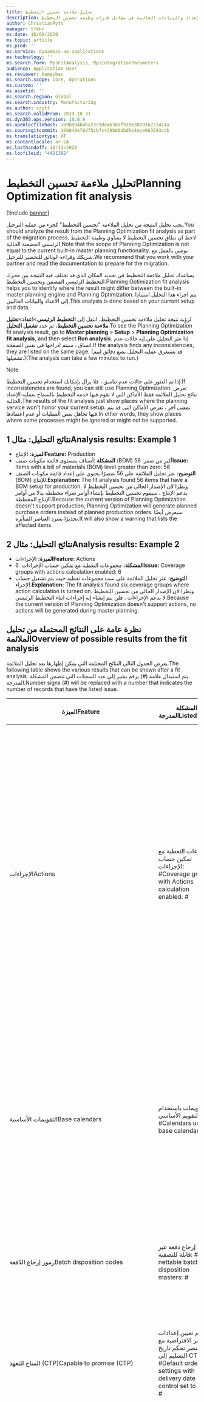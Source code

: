 ```yaml
---
title: تحليل ملاءمة تحسين التخطيط
description: يشرح هذا الموضوع كيفيه التحقق من صحة الإعداد والبيانات الحالية في مقابل قدرات وظيفة تحسين التخطيط.
author: ChristianRytt
manager: tfehr
ms.date: 10/09/2020
ms.topic: article
ms.prod: ''
ms.service: dynamics-ax-applications
ms.technology: ''
ms.search.form: MpsFitAnalysis, MpsIntegrationParameters
audience: Application User
ms.reviewer: kamaybac
ms.search.scope: Core, Operations
ms.custom: ''
ms.assetid: ''
ms.search.region: Global
ms.search.industry: Manufacturing
ms.author: crytt
ms.search.validFrom: 2019-10-31
ms.dyn365.ops.version: 10.0.9
ms.openlocfilehash: 769bd84b4ba23c9de4638df9186381936221414a
ms.sourcegitcommit: 199848e78df5cb7c439b001bdbe1ece963593cdb
ms.translationtype: HT
ms.contentlocale: ar-SA
ms.lasthandoff: 10/13/2020
ms.locfileid: "4421392"
---
```

# <a name="planning-optimization-fit-analysis"></a><span data-ttu-id="d4dc2-103">تحليل ملاءمة تحسين التخطيط</span><span class="sxs-lookup"><span data-stu-id="d4dc2-103">Planning Optimization fit analysis</span></span>

[!include [banner](../../includes/banner.md)]

<span data-ttu-id="d4dc2-104">يجب تحليل النتيجة من تحليل الملاءمة "تحسين التخطيط" كجزء من عمليه الترحيل.</span><span class="sxs-lookup"><span data-stu-id="d4dc2-104">You should analyze the result from the Planning Optimization fit analysis as part of the migration process.</span></span> <span data-ttu-id="d4dc2-105">لاحظ ان نطاق تحسين التخطيط لا يساوي وظيفة التخطيط الرئيسي المضمنة الحالية.</span><span class="sxs-lookup"><span data-stu-id="d4dc2-105">Note that the scope of Planning Optimization is not equal to the current built-in master planning functionality.</span></span> <span data-ttu-id="d4dc2-106">نوصي بالعمل مع شريكك وقراءه الوثائق للتحضير للترحيل.</span><span class="sxs-lookup"><span data-stu-id="d4dc2-106">We recommend that you work with your partner and read the documentation to prepare for the migration.</span></span> 

<span data-ttu-id="d4dc2-107">يساعدك تحليل ملاءمة التخطيط في تحديد المكان الذي قد تختلف فيه النتيجة بين محرك التخطيط الرئيسي المضمن وتحسين التخطيط.</span><span class="sxs-lookup"><span data-stu-id="d4dc2-107">Planning Optimization fit analysis helps you to identify where the result might differ between the built-in master planning engine and Planning Optimization.</span></span> <span data-ttu-id="d4dc2-108">يتم اجراء هذا التحليل استنادا إلى الاعداد والبيانات الحاليين.</span><span class="sxs-lookup"><span data-stu-id="d4dc2-108">This analysis is done based on your current setup and data.</span></span> 

<span data-ttu-id="d4dc2-109">لرؤية نتيجة تحليل ملاءمة تحسين التخطيط، انتقل إلى **التخطيط الرئيسي**\>**اعداد**\>**تحليل ملاءمة تحسين التخطيط**، ثم حدد **تشغيل التحليل**.</span><span class="sxs-lookup"><span data-stu-id="d4dc2-109">To see the Planning Optimization fit analysis result, go to **Master planning** \> **Setup** \> **Planning Optimization fit analysis**, and then select **Run analysis**.</span></span> <span data-ttu-id="d4dc2-110">إذا عثر التحليل على إيه حالات عدم اتساق ، سيتم ادراجها في نفس الصفحة.</span><span class="sxs-lookup"><span data-stu-id="d4dc2-110">If the analysis finds any inconsistencies, they are listed on the same page.</span></span> <span data-ttu-id="d4dc2-111">(قد تستغرق عمليه التحليل بضع دقائق ليتم تشغيلها.)</span><span class="sxs-lookup"><span data-stu-id="d4dc2-111">(The analysis can take a few minutes to run.)</span></span>

> [!NOTE]
> <span data-ttu-id="d4dc2-112">إذا تم العثور على حالات عدم تناسق ، فلا يزال بإمكانك استخدام تحسين التخطيط.</span><span class="sxs-lookup"><span data-stu-id="d4dc2-112">If inconsistencies are found, you can still use Planning Optimization.</span></span> <span data-ttu-id="d4dc2-113">تعرض نتائج تحليل الملائمة فقط الأماكن التي لا تقوم فيها خدمه التخطيط بالسماح بعمليه الإعداد الحالية.</span><span class="sxs-lookup"><span data-stu-id="d4dc2-113">The results of the fit analysis just show places where the planning service won't honor your current setup.</span></span> <span data-ttu-id="d4dc2-114">بمعني آخر ، تعرض الأماكن التي قد يتم فيها تجاهل بعض العمليات أو عدم اعتمادها.</span><span class="sxs-lookup"><span data-stu-id="d4dc2-114">In other words, they show places where some processes might be ignored or might not be supported.</span></span>

## <a name="analysis-results-example-1"></a><span data-ttu-id="d4dc2-115">نتائج التحليل: مثال 1</span><span class="sxs-lookup"><span data-stu-id="d4dc2-115">Analysis results: Example 1</span></span>

- <span data-ttu-id="d4dc2-116">**الميزة:** الإنتاج</span><span class="sxs-lookup"><span data-stu-id="d4dc2-116">**Feature:** Production</span></span>
- <span data-ttu-id="d4dc2-117">**المشكلة** :أصناف بمستوى قائمة مكونات صنف (BOM) أكبر من صفر: 56</span><span class="sxs-lookup"><span data-stu-id="d4dc2-117">**Issue:** Items with a bill of materials (BOM) level greater than zero: 56</span></span>
- <span data-ttu-id="d4dc2-118">**التوضيح:** عثر تحليل الملائمة على 56 عنصرًا يحتوي على إعداد قائمة مكونات الصنف (BOM) للإنتاج.</span><span class="sxs-lookup"><span data-stu-id="d4dc2-118">**Explanation:** The fit analysis found 56 items that have a BOM setup for production.</span></span> <span data-ttu-id="d4dc2-119">ونظرا لان الإصدار الحالي من تحسين التخطيط لا يدعم الإنتاج ، سيقوم تحسين التخطيط بإنشاء أوامر شراء مخططه بدلا من أوامر الإنتاج المخططة.</span><span class="sxs-lookup"><span data-stu-id="d4dc2-119">Because the current version of Planning Optimization doesn't support production, Planning Optimization will generate planned purchase orders instead of planned production orders.</span></span> <span data-ttu-id="d4dc2-120">سيعرض أيضًا تحذيرًا يسرد العناصر المتأثره.</span><span class="sxs-lookup"><span data-stu-id="d4dc2-120">It will also show a warning that lists the affected items.</span></span>

## <a name="analysis-results-example-2"></a><span data-ttu-id="d4dc2-121">نتائج التحليل: مثال 2</span><span class="sxs-lookup"><span data-stu-id="d4dc2-121">Analysis results: Example 2</span></span>

- <span data-ttu-id="d4dc2-122">**الميزة:** الإجراءات</span><span class="sxs-lookup"><span data-stu-id="d4dc2-122">**Feature:** Actions</span></span>
- <span data-ttu-id="d4dc2-123">**المشكلة:** مجموعات التغطية مع تمكين حساب الإجراءات: 6</span><span class="sxs-lookup"><span data-stu-id="d4dc2-123">**Issue:** Coverage groups with actions calculation enabled: 6</span></span>
- <span data-ttu-id="d4dc2-124">**التوضيح:** عثر تحليل الملائمة على ست مجموعات تغطيه حيث يتم تشغيل حساب الإجراء.</span><span class="sxs-lookup"><span data-stu-id="d4dc2-124">**Explanation:** The fit analysis found six coverage groups where action calculation is turned on.</span></span> <span data-ttu-id="d4dc2-125">ونظرا لان الإصدار الحالي من تحسين التخطيط لا يدعم الإجراءات ، فلن يتم إنشاء إيه إجراءات اثناء التخطيط الرئيسي.</span><span class="sxs-lookup"><span data-stu-id="d4dc2-125">Because the current version of Planning Optimization doesn't support actions, no actions will be generated during master planning.</span></span>

## <a name="overview-of-possible-results-from-the-fit-analysis"></a><span data-ttu-id="d4dc2-126">نظرة عامة على النتائج المحتملة من تحليل الملائمة</span><span class="sxs-lookup"><span data-stu-id="d4dc2-126">Overview of possible results from the fit analysis</span></span>

<span data-ttu-id="d4dc2-127">يعرض الجدول التالي النتائج المختلفة التي يمكن إظهارها بعد تحليل الملائمة.</span><span class="sxs-lookup"><span data-stu-id="d4dc2-127">The following table shows the various results that can be shown after a fit analysis.</span></span> <span data-ttu-id="d4dc2-128">يتم استبدال علامة (_\#_) برقم يشير إلى عدد السجلات التي تتضمن المشكلة المدرجة.</span><span class="sxs-lookup"><span data-stu-id="d4dc2-128">Number signs (_\#_) will be replaced with a number that indicates the number of records that have the listed issue.</span></span>

| <span data-ttu-id="d4dc2-129">الميزة</span><span class="sxs-lookup"><span data-stu-id="d4dc2-129">Feature</span></span> | <span data-ttu-id="d4dc2-130">المشكلة المدرجة</span><span class="sxs-lookup"><span data-stu-id="d4dc2-130">Listed issue</span></span> | <span data-ttu-id="d4dc2-131">الشرح</span><span class="sxs-lookup"><span data-stu-id="d4dc2-131">Explanation</span></span> | <span data-ttu-id="d4dc2-132">التوفر المتوقع</span><span class="sxs-lookup"><span data-stu-id="d4dc2-132">Expected availability</span></span> |
| --- | --- | --- | --- |
| <span data-ttu-id="d4dc2-133">الإجراءات</span><span class="sxs-lookup"><span data-stu-id="d4dc2-133">Actions</span></span> | <span data-ttu-id="d4dc2-134">مجموعات التغطية مع تمكين حساب الإجراءات: _\#_</span><span class="sxs-lookup"><span data-stu-id="d4dc2-134">Coverage groups with Actions calculation enabled: _\#_</span></span> | <span data-ttu-id="d4dc2-135">هذه الميزة معلقة.</span><span class="sxs-lookup"><span data-stu-id="d4dc2-135">This feature is pending.</span></span> <span data-ttu-id="d4dc2-136">حاليا، لا يتم إنشاء الإجراءات أثناء التخطيط الرئيسي عند تمكين تحسين التخطيط، بغض النظر عن هذا الإعداد.</span><span class="sxs-lookup"><span data-stu-id="d4dc2-136">Currently, actions aren't generated during master planning when Planning Optimization is enabled, regardless of this setting.</span></span> <span data-ttu-id="d4dc2-137">والغرض الأساسي من الإجراء هو اقتراح التغييرات على الأوامر الموجودة.</span><span class="sxs-lookup"><span data-stu-id="d4dc2-137">The main purpose of actions is to suggest changes to existing orders.</span></span> <span data-ttu-id="d4dc2-138">قيّم ما إذا كان تطبيق الإجراءات يتم بشكل نشط كجزء من عمليات الأعمال أو إذا كانت معلومات التأخير المرتبطة بالأوامر كافية.</span><span class="sxs-lookup"><span data-stu-id="d4dc2-138">Evaluate if actions are actively applied as part of your business processes or if the delay information related to the orders is sufficient.</span></span> | <span data-ttu-id="d4dc2-139">2021 أكتوبر</span><span class="sxs-lookup"><span data-stu-id="d4dc2-139">October 2021</span></span> |
| <span data-ttu-id="d4dc2-140">التقويمات الأساسية</span><span class="sxs-lookup"><span data-stu-id="d4dc2-140">Base calendars</span></span> | <span data-ttu-id="d4dc2-141">التقويمات باستخدام التقويم الأساسي: _\#_</span><span class="sxs-lookup"><span data-stu-id="d4dc2-141">Calendars using base calendar: _\#_</span></span> | <span data-ttu-id="d4dc2-142">هذه الميزة معلقة.</span><span class="sxs-lookup"><span data-stu-id="d4dc2-142">This feature is pending.</span></span> <span data-ttu-id="d4dc2-143">حاليًا، يتم تجاهل التقويم الأساسي عند تمكين تحسين أداء التخطيط.</span><span class="sxs-lookup"><span data-stu-id="d4dc2-143">Currently, the base calendar is ignored when Planning Optimization is enabled.</span></span> <span data-ttu-id="d4dc2-144">قيّم ما إذا كانت هناك حاجة إلى التقويم الأساسي لعمليات الأعمال أو إذا كان الإعداد المباشر في التقويمات كافيًا.</span><span class="sxs-lookup"><span data-stu-id="d4dc2-144">Evaluate if the base calendar is needed for your business processes or if direct setup in calendars is sufficient.</span></span> | <span data-ttu-id="d4dc2-145">2021 أبريل</span><span class="sxs-lookup"><span data-stu-id="d4dc2-145">April 2021</span></span> | 
| <span data-ttu-id="d4dc2-146">رموز إرجاع الدُفعة</span><span class="sxs-lookup"><span data-stu-id="d4dc2-146">Batch disposition codes</span></span> | <span data-ttu-id="d4dc2-147">أصول إرجاع دفعة غير قابلة للتصفية: _\#_</span><span class="sxs-lookup"><span data-stu-id="d4dc2-147">Non-nettable batch disposition masters: _\#_</span></span> | <span data-ttu-id="d4dc2-148">هذه الميزة معلقة.</span><span class="sxs-lookup"><span data-stu-id="d4dc2-148">This feature is pending.</span></span> <span data-ttu-id="d4dc2-149">حاليًا، يتم تجاهل رموز إرجاع الدفعة عندما يكون تحسين أداء التخطيط ممكنا.</span><span class="sxs-lookup"><span data-stu-id="d4dc2-149">Currently, batch disposition codes are ignored when Planning Optimization is enabled.</span></span> | <span data-ttu-id="d4dc2-150">2021 أكتوبر</span><span class="sxs-lookup"><span data-stu-id="d4dc2-150">October 2021</span></span> |
| <span data-ttu-id="d4dc2-151">المتاح للتعهد (CTP)</span><span class="sxs-lookup"><span data-stu-id="d4dc2-151">Capable to promise (CTP)</span></span> | <span data-ttu-id="d4dc2-152">تم تعيين إعدادات الأوامر الافتراضية مع عنصر تحكم تاريخ التسليم إلى CTP: _\#_</span><span class="sxs-lookup"><span data-stu-id="d4dc2-152">Default order settings with delivery date control set to CTP: _\#_</span></span> | <span data-ttu-id="d4dc2-153">هذه الميزة معلقة.</span><span class="sxs-lookup"><span data-stu-id="d4dc2-153">This feature is pending.</span></span> <span data-ttu-id="d4dc2-154">حاليًا، يتم تجاهل CTP عند تمكين تحسين التخطيط، بغض النظر عن هذا الإعداد.</span><span class="sxs-lookup"><span data-stu-id="d4dc2-154">Currently, CTP is ignored when Planning Optimization is enabled, regardless of this setting.</span></span> | <span data-ttu-id="d4dc2-155">2021 أكتوبر</span><span class="sxs-lookup"><span data-stu-id="d4dc2-155">October 2021</span></span> |
| <span data-ttu-id="d4dc2-156">نسخ خطة ثابتة إلى متحركة</span><span class="sxs-lookup"><span data-stu-id="d4dc2-156">Copy static to dynamic plan</span></span> | <span data-ttu-id="d4dc2-157">تم تمكين نسخ خطة ثابتة إلى ديناميكية في مُعلمات التخطيط الرئيسية.</span><span class="sxs-lookup"><span data-stu-id="d4dc2-157">Copy of static to dynamic plan is enabled on the master planning parameters.</span></span> | <span data-ttu-id="d4dc2-158">تحسين التخطيط لا ينسخ الخطة الثابتة إلى الخطة الديناميكية، بغض النظر عن هذا الإعداد.</span><span class="sxs-lookup"><span data-stu-id="d4dc2-158">Planning Optimization doesn't copy the static plan to the dynamic plan, regardless of this setting.</span></span> <span data-ttu-id="d4dc2-159">بوجه عام، يعتبر هذا المفهوم أقل صلة بسبب عملية إعادة الإنشاء السريعة والكاملة التي يوفرها تحسين التخطيط.</span><span class="sxs-lookup"><span data-stu-id="d4dc2-159">In general, this concept is less relevant because of the speed and complete regeneration that Planning Optimization provides.</span></span> <span data-ttu-id="d4dc2-160">في حالة استخدام خطتين أو أكثر، يجب تشغيل التخطيط الرئيسي لكل خطة.</span><span class="sxs-lookup"><span data-stu-id="d4dc2-160">If two or more plans are used, master planning should be triggered for each plan.</span></span> | <span data-ttu-id="d4dc2-161">2021 أكتوبر</span><span class="sxs-lookup"><span data-stu-id="d4dc2-161">October 2021</span></span> |
| <span data-ttu-id="d4dc2-162">تأكيد</span><span class="sxs-lookup"><span data-stu-id="d4dc2-162">Firming</span></span> | <span data-ttu-id="d4dc2-163">إعداد مجموعات التغطية مع الحد الزمني للتأكيد التلقائي: _\#_</span><span class="sxs-lookup"><span data-stu-id="d4dc2-163">Coverage groups with auto firming time fence set: _\#_</span></span> | <span data-ttu-id="d4dc2-164">في الإصدار 10.0.7 والإصدارات الأحدث، يتم دعم التأكيد كوظيفة تأكيد دفعية منفصلة بعد اكتمال التخطيط الرئيسي (بشرط تمكين _التأكيد التلقائي للتخطيط الرئيسي_ في [إدارة الميزات](../../../fin-ops-core/fin-ops/get-started/feature-management/feature-management-overview.md)).</span><span class="sxs-lookup"><span data-stu-id="d4dc2-164">In version 10.0.7 and later, firming is supported as a separate firming batch job after master planning is completed (provided the _Auto-firming for Planning Optimization_ feature has been enabled in [feature management](../../../fin-ops-core/fin-ops/get-started/feature-management/feature-management-overview.md)).</span></span> <span data-ttu-id="d4dc2-165">لاحظ أن التأكيد التلقائي لتحسين التخطيط يستند إلى تاريخ الأمر (تاريخ البدء)، وليس تاريخ المتطلب (تاريخ الانتهاء).</span><span class="sxs-lookup"><span data-stu-id="d4dc2-165">Note that auto firming for Planning Optimization is based on the order date (start date), not the requirement date (end date).</span></span> <span data-ttu-id="d4dc2-166">ويضمن هذا السلوك حدوث تأكيد الأوامر المخططة في الوقت المستحق، دون الحاجة إلى تضمين وقت الإنتاج في الحد الزمني للتأكيد.</span><span class="sxs-lookup"><span data-stu-id="d4dc2-166">This behavior ensures that firming of planned orders occurs in due time, without having to include lead time in the firming time fence.</span></span> | <span data-ttu-id="d4dc2-167">مدعوم</span><span class="sxs-lookup"><span data-stu-id="d4dc2-167">Supported</span></span> |
| <span data-ttu-id="d4dc2-168">تأكيد</span><span class="sxs-lookup"><span data-stu-id="d4dc2-168">Firming</span></span> | <span data-ttu-id="d4dc2-169">إعداد سجلات تغطية الصنف مع التأكيد التلقائي: _\#_</span><span class="sxs-lookup"><span data-stu-id="d4dc2-169">Item coverage records with auto firming set: _\#_</span></span> | <span data-ttu-id="d4dc2-170">في الإصدار 10.0.7 والإصدارات الأحدث، يتم دعم التأكيد التلقائي كوظيفة تأكيد دفعية منفصلة بعد اكتمال التخطيط الرئيسي (بشرط تمكين _التأكيد التلقائي للتخطيط الرئيسي_ في [إدارة الميزات](../../../fin-ops-core/fin-ops/get-started/feature-management/feature-management-overview.md)).</span><span class="sxs-lookup"><span data-stu-id="d4dc2-170">In version 10.0.7 and later, auto firming is supported as a separate firming batch job after master planning is completed (provided the _Auto-firming for Planning Optimization_ feature has been enabled in [feature management](../../../fin-ops-core/fin-ops/get-started/feature-management/feature-management-overview.md)).</span></span> <span data-ttu-id="d4dc2-171">لاحظ أن التأكيد التلقائي لتحسين التخطيط يستند إلى تاريخ الأمر (تاريخ البدء)، وليس تاريخ المتطلب (تاريخ الانتهاء).</span><span class="sxs-lookup"><span data-stu-id="d4dc2-171">Note that auto firming for Planning Optimization is based on the order date (start date), not the requirement date (end date).</span></span> <span data-ttu-id="d4dc2-172">ويضمن هذا السلوك حدوث تأكيد الأوامر المخططة في الوقت المستحق، دون الحاجة إلى تضمين وقت الإنتاج في الحد الزمني للتأكيد.</span><span class="sxs-lookup"><span data-stu-id="d4dc2-172">This behavior ensures that firming of planned orders occurs in due time, without having to include lead time in the firming time fence.</span></span> | <span data-ttu-id="d4dc2-173">مدعوم</span><span class="sxs-lookup"><span data-stu-id="d4dc2-173">Supported</span></span> |
| <span data-ttu-id="d4dc2-174">تأكيد</span><span class="sxs-lookup"><span data-stu-id="d4dc2-174">Firming</span></span> | <span data-ttu-id="d4dc2-175">إعداد الخطط الرئيسية مع التأكيد التلقائي: _\#_</span><span class="sxs-lookup"><span data-stu-id="d4dc2-175">Master plans with auto firming set: _\#_</span></span> | <span data-ttu-id="d4dc2-176">في الإصدار 10.0.7 والإصدارات الأحدث، يتم دعم التأكيد التلقائي كوظيفة تأكيد دفعية منفصلة بعد اكتمال التخطيط الرئيسي (بشرط تمكين _التأكيد التلقائي للتخطيط الرئيسي_ في [إدارة الميزات](../../../fin-ops-core/fin-ops/get-started/feature-management/feature-management-overview.md)).</span><span class="sxs-lookup"><span data-stu-id="d4dc2-176">In version 10.0.7 and later, auto firming is supported as a separate firming batch job after master planning is completed (provided the _Auto-firming for Planning Optimization_ feature has been enabled in [feature management](../../../fin-ops-core/fin-ops/get-started/feature-management/feature-management-overview.md)).</span></span> <span data-ttu-id="d4dc2-177">لاحظ أن التأكيد التلقائي لتحسين التخطيط يستند إلى تاريخ الأمر (تاريخ البدء)، وليس تاريخ المتطلب (تاريخ الانتهاء).</span><span class="sxs-lookup"><span data-stu-id="d4dc2-177">Note that auto firming for Planning Optimization is based on the order date (start date), not the requirement date (end date).</span></span> <span data-ttu-id="d4dc2-178">ويضمن هذا السلوك حدوث تأكيد الأوامر المخططة في الوقت المستحق، دون الحاجة إلى تضمين وقت الإنتاج في الحد الزمني للتأكيد.</span><span class="sxs-lookup"><span data-stu-id="d4dc2-178">This behavior ensures that firming of planned orders occurs in due time, without having to include lead time in the firming time fence.</span></span> | <span data-ttu-id="d4dc2-179">مدعوم</span><span class="sxs-lookup"><span data-stu-id="d4dc2-179">Supported</span></span> |
| <span data-ttu-id="d4dc2-180">FitAnalysisPlanningItems</span><span class="sxs-lookup"><span data-stu-id="d4dc2-180">FitAnalysisPlanningItems</span></span> | <span data-ttu-id="d4dc2-181">أصناف التخطيط: _\#_</span><span class="sxs-lookup"><span data-stu-id="d4dc2-181">Planning Items: _\#_</span></span> | <span data-ttu-id="d4dc2-182">هذه الميزة معلقة.</span><span class="sxs-lookup"><span data-stu-id="d4dc2-182">This feature is pending.</span></span> <span data-ttu-id="d4dc2-183">يتم حاليًا معالجة أصناف التخطيط مثل الأصناف العادية عند تمكين تحسين أداء التخطيط.</span><span class="sxs-lookup"><span data-stu-id="d4dc2-183">Currently, planning items are handled like regular items when Planning Optimization is enabled.</span></span> | <span data-ttu-id="d4dc2-184">2021 أكتوبر</span><span class="sxs-lookup"><span data-stu-id="d4dc2-184">October 2021</span></span> |
| <span data-ttu-id="d4dc2-185">التنبؤ</span><span class="sxs-lookup"><span data-stu-id="d4dc2-185">Forecast</span></span> | <span data-ttu-id="d4dc2-186">ويتم تمكين مجموعات التغطية مع "تضمين الأوامر بين الشركات الشقيقة":_\#_</span><span class="sxs-lookup"><span data-stu-id="d4dc2-186">Coverage groups with "Include intercompany orders" enabled: _\#_</span></span> | <span data-ttu-id="d4dc2-187">هذه الميزة معلقة.</span><span class="sxs-lookup"><span data-stu-id="d4dc2-187">This feature is pending.</span></span> <span data-ttu-id="d4dc2-188">حاليًا، لا يتضمن التخطيط الرئيسي طلب مخطط في المراحل النهائية عند تمكين تحسين التخطيط، بغض النظر عن هذا الإعداد.</span><span class="sxs-lookup"><span data-stu-id="d4dc2-188">Currently, master planning doesn't include downstream planned demand when Planning Optimization is enabled, regardless of this setting.</span></span> <span data-ttu-id="d4dc2-189">لاحظ أن الأوامر التي تم إصدارها /تأكيدها تستمر في العمل مع وظيفة الشركات الشقيقة العادية وستغطي معظم السيناريوهات.</span><span class="sxs-lookup"><span data-stu-id="d4dc2-189">Note that released/firmed orders still work with the regular intercompany functionality and will cover most scenarios.</span></span> | <span data-ttu-id="d4dc2-190">2020 أكتوبر</span><span class="sxs-lookup"><span data-stu-id="d4dc2-190">October 2020</span></span> |
| <span data-ttu-id="d4dc2-191">التنبؤ</span><span class="sxs-lookup"><span data-stu-id="d4dc2-191">Forecast</span></span> | <span data-ttu-id="d4dc2-192">يتم تعيين مجموعات التغطية التي تتضمن الإعداد "تقليل التنبؤ حسب" إلى قيمة مختلفة عن "الأوامر": _\#_</span><span class="sxs-lookup"><span data-stu-id="d4dc2-192">Coverage groups with "Reduce forecast by" setting set to a value different than "Orders": _\#_</span></span> | <span data-ttu-id="d4dc2-193">افتراضيًا، يستخدم تحسين التخطيط "تقليل التنبؤ حسب" للأوامر، بغض النظر عن هذا الإعداد.</span><span class="sxs-lookup"><span data-stu-id="d4dc2-193">By default, Planning Optimization uses "Reduce forecast by" for orders, regardless of this setting.</span></span> | <span data-ttu-id="d4dc2-194">نوفمبر 2020</span><span class="sxs-lookup"><span data-stu-id="d4dc2-194">November 2020</span></span> |
| <span data-ttu-id="d4dc2-195">التنبؤ</span><span class="sxs-lookup"><span data-stu-id="d4dc2-195">Forecast</span></span> | <span data-ttu-id="d4dc2-196">نماذج التنبؤ مع نماذج فرعية: _\#_</span><span class="sxs-lookup"><span data-stu-id="d4dc2-196">Forecast models with sub models: _\#_</span></span> | <span data-ttu-id="d4dc2-197">هذه الميزة معلقة.</span><span class="sxs-lookup"><span data-stu-id="d4dc2-197">This feature is pending.</span></span> <span data-ttu-id="d4dc2-198">حاليًا، لا يتم دعم التنبؤات التي تستخدم النماذج الفرعية عند تمكين تحسين التخطيط.</span><span class="sxs-lookup"><span data-stu-id="d4dc2-198">Currently, forecasts that use sub-models aren't supported when Planning Optimization is enabled.</span></span> <span data-ttu-id="d4dc2-199">وسيتم تجاهلها، بغض النظر عن هذا الإعداد.</span><span class="sxs-lookup"><span data-stu-id="d4dc2-199">They will be ignored, regardless of this setting.</span></span> | <span data-ttu-id="d4dc2-200">2021 أبريل</span><span class="sxs-lookup"><span data-stu-id="d4dc2-200">April 2021</span></span> |
| <span data-ttu-id="d4dc2-201">التنبؤ</span><span class="sxs-lookup"><span data-stu-id="d4dc2-201">Forecast</span></span> | <span data-ttu-id="d4dc2-202">الخطط الرئيسية التي تم فيها تمكين "تضمين التنبؤ بالتوريد": _\#_</span><span class="sxs-lookup"><span data-stu-id="d4dc2-202">Master plans with "Include supply forecast" enabled: _\#_</span></span> | <span data-ttu-id="d4dc2-203">هذه الميزة معلقة.</span><span class="sxs-lookup"><span data-stu-id="d4dc2-203">This feature is pending.</span></span> <span data-ttu-id="d4dc2-204">حاليًا، لا يتم دعم التنبؤات بالتوريد التي تستخدم النماذج الفرعية عند تمكين تحسين التخطيط.</span><span class="sxs-lookup"><span data-stu-id="d4dc2-204">Currently, supply forecasts aren't supported when Planning Optimization is enabled.</span></span> <span data-ttu-id="d4dc2-205">وسيتم تجاهلها، بغض النظر عن هذا الإعداد.</span><span class="sxs-lookup"><span data-stu-id="d4dc2-205">They will be ignored, regardless of this setting.</span></span> | <span data-ttu-id="d4dc2-206">2021 أكتوبر</span><span class="sxs-lookup"><span data-stu-id="d4dc2-206">October 2021</span></span> |
| <span data-ttu-id="d4dc2-207">الحد الزمني للتجمد</span><span class="sxs-lookup"><span data-stu-id="d4dc2-207">Freeze time fence</span></span> | <span data-ttu-id="d4dc2-208">إعداد مجموعات التغطية مع الحد الزمني للتجمد: _\#_</span><span class="sxs-lookup"><span data-stu-id="d4dc2-208">Coverage groups with freeze time fence set: _\#_</span></span> | <span data-ttu-id="d4dc2-209">لا يتم غالبًا استخدام الحد الزمني للتجميد، ولا توجد أية خطط حاليًا لتضمينه لتحسين التخطيط.</span><span class="sxs-lookup"><span data-stu-id="d4dc2-209">The freeze time fence isn't often used, and there are currently no plans to include it for Planning Optimization.</span></span> <span data-ttu-id="d4dc2-210">حاليًا، يتم تجاهل إعداد الحد الزمن للتجميد عند تمكين تحسين التخطيط، بغض النظر عن هذا الإعداد.</span><span class="sxs-lookup"><span data-stu-id="d4dc2-210">Currently, the freeze time fence setup is ignored when Planning Optimization is enabled, regardless of this setting.</span></span> | <span data-ttu-id="d4dc2-211">غير قابل للتطبيق</span><span class="sxs-lookup"><span data-stu-id="d4dc2-211">N/A</span></span> |
| <span data-ttu-id="d4dc2-212">الحد الزمني للتجمد</span><span class="sxs-lookup"><span data-stu-id="d4dc2-212">Freeze time fence</span></span> | <span data-ttu-id="d4dc2-213">إعداد سجلات تغطية الصنف مع الحد الزمني للتجمد: _\#_</span><span class="sxs-lookup"><span data-stu-id="d4dc2-213">Item coverage records with freeze time fence set: _\#_</span></span> | <span data-ttu-id="d4dc2-214">لا يتم غالبًا استخدام الحد الزمني للتجميد، ولا توجد أية خطط حاليًا لتضمينه لتحسين التخطيط.</span><span class="sxs-lookup"><span data-stu-id="d4dc2-214">The freeze time fence isn't often used, and there are currently no plans to include it for Planning Optimization.</span></span> <span data-ttu-id="d4dc2-215">حاليًا، يتم تجاهل إعداد الحد الزمن للتجميد عند تمكين تحسين التخطيط، بغض النظر عن هذا الإعداد.</span><span class="sxs-lookup"><span data-stu-id="d4dc2-215">Currently, the freeze time fence setup is ignored when Planning Optimization is enabled, regardless of this setting.</span></span> | <span data-ttu-id="d4dc2-216">غير قابل للتطبيق</span><span class="sxs-lookup"><span data-stu-id="d4dc2-216">N/A</span></span> |
| <span data-ttu-id="d4dc2-217">الحد الزمني للتجمد</span><span class="sxs-lookup"><span data-stu-id="d4dc2-217">Freeze time fence</span></span> | <span data-ttu-id="d4dc2-218">إعداد الخطط الرئيسية مع الحد الزمني للتجمد: _\#_</span><span class="sxs-lookup"><span data-stu-id="d4dc2-218">Master plans with freeze time fence set: _\#_</span></span> | <span data-ttu-id="d4dc2-219">لا يتم غالبًا استخدام الحد الزمني للتجميد، ولا توجد أية خطط حاليًا لتضمينه لتحسين التخطيط.</span><span class="sxs-lookup"><span data-stu-id="d4dc2-219">The freeze time fence isn't often used, and there are currently no plans to include it for Planning Optimization.</span></span> <span data-ttu-id="d4dc2-220">حاليًا، يتم تجاهل إعداد الحد الزمن للتجميد عند تمكين تحسين التخطيط، بغض النظر عن هذا الإعداد.</span><span class="sxs-lookup"><span data-stu-id="d4dc2-220">Currently, the freeze time fence setup is ignored when Planning Optimization is enabled, regardless of this setting.</span></span> | <span data-ttu-id="d4dc2-221">غير قابل للتطبيق</span><span class="sxs-lookup"><span data-stu-id="d4dc2-221">N/A</span></span> |
| <span data-ttu-id="d4dc2-222">بين شركات شقيقة</span><span class="sxs-lookup"><span data-stu-id="d4dc2-222">Intercompany</span></span> | <span data-ttu-id="d4dc2-223">الخطط الرئيسية والتي تشمل المطلب اللاحق المخطط:  _\#_</span><span class="sxs-lookup"><span data-stu-id="d4dc2-223">Master plans including planned downstream demand: _\#_</span></span> | <span data-ttu-id="d4dc2-224">هذه الميزة معلقة.</span><span class="sxs-lookup"><span data-stu-id="d4dc2-224">This feature is pending.</span></span> <span data-ttu-id="d4dc2-225">حاليًا، لا يتضمن التخطيط الرئيسي طلب مخطط في المراحل النهائية عند تمكين تحسين التخطيط، بغض النظر عن هذا الإعداد.</span><span class="sxs-lookup"><span data-stu-id="d4dc2-225">Currently, master planning doesn't include downstream planned demand when Planning Optimization is enabled, regardless of this setting.</span></span> <span data-ttu-id="d4dc2-226">لاحظ أن الأوامر التي تم إصدارها /تأكيدها تستمر في العمل مع وظيفة الشركات الشقيقة العادية وستغطي معظم السيناريوهات.</span><span class="sxs-lookup"><span data-stu-id="d4dc2-226">Note that released/firmed orders still work with the normal intercompany functionality and will cover most scenarios.</span></span> | <span data-ttu-id="d4dc2-227">2020 أكتوبر</span><span class="sxs-lookup"><span data-stu-id="d4dc2-227">October 2020</span></span> |
| <span data-ttu-id="d4dc2-228">كانبان</span><span class="sxs-lookup"><span data-stu-id="d4dc2-228">Kanban</span></span> | <span data-ttu-id="d4dc2-229">سجلات تغطية الأصناف مع نوع الأمر المُخطط كانبان: _\#_</span><span class="sxs-lookup"><span data-stu-id="d4dc2-229">Item coverage records with planned order type kanban: _\#_</span></span> | <span data-ttu-id="d4dc2-230">هذه الميزة معلقة.</span><span class="sxs-lookup"><span data-stu-id="d4dc2-230">This feature is pending.</span></span> <span data-ttu-id="d4dc2-231">حاليًا، سيتم تجاهل تغطية الصنف التي تم تعيينها إلى كانبان عند تمكين تحسين التخطيط.</span><span class="sxs-lookup"><span data-stu-id="d4dc2-231">Currently, item coverage that is set to kanban will be ignored when Planning Optimization is enabled.</span></span> <span data-ttu-id="d4dc2-232">سيقوم نوع الأمر المخطط لكانبان بإنشاء تحذير خلال التخطيط الرئيسي، وسيتم إنشاء أوامر شراء مخططة لتغطية الطلب المرتبط.</span><span class="sxs-lookup"><span data-stu-id="d4dc2-232">The kanban planned order type will create a warning during master planning, and planned purchase orders will be created to cover the related demand.</span></span> | <span data-ttu-id="d4dc2-233">2021 أكتوبر</span><span class="sxs-lookup"><span data-stu-id="d4dc2-233">October 2021</span></span> |
| <span data-ttu-id="d4dc2-234">كانبان</span><span class="sxs-lookup"><span data-stu-id="d4dc2-234">Kanban</span></span> | <span data-ttu-id="d4dc2-235">الأصناف التي تحتوي على نوع الأمر الافتراضي كانبان: _\#_</span><span class="sxs-lookup"><span data-stu-id="d4dc2-235">Items with default order type kanban: _\#_</span></span> | <span data-ttu-id="d4dc2-236">حاليًا، سيتم تجاهل نوع الأمر الافتراضي الذي تم تعيينه إلى كانبان عند تمكين تحسين التخطيط.</span><span class="sxs-lookup"><span data-stu-id="d4dc2-236">Currently, a default order type that is set to kanban will be ignored when Planning Optimization is enabled.</span></span> <span data-ttu-id="d4dc2-237">سيقوم نوع الأمر الافتراضي لكانبان بإنشاء تحذير خلال التخطيط الرئيسي، وسيتم إنشاء أوامر شراء مخططة لتغطية الطلب المرتبط.</span><span class="sxs-lookup"><span data-stu-id="d4dc2-237">The kanban default order type will create a warning during master planning, and planned purchase orders will be created to cover the related demand.</span></span> | <span data-ttu-id="d4dc2-238">2021 أكتوبر</span><span class="sxs-lookup"><span data-stu-id="d4dc2-238">October 2021</span></span> |
| <span data-ttu-id="d4dc2-239">حالة دورة حياة المنتج</span><span class="sxs-lookup"><span data-stu-id="d4dc2-239">Product lifecycle state</span></span>   | <span data-ttu-id="d4dc2-240">حالات دورة حياة المنتج غير نشطة للتخطيط: _\#_</span><span class="sxs-lookup"><span data-stu-id="d4dc2-240">Product lifecycle states not active for planning: _\#_</span></span> | <span data-ttu-id="d4dc2-241">هذه ميزة معلقة.</span><span class="sxs-lookup"><span data-stu-id="d4dc2-241">This is a pending feature.</span></span> <span data-ttu-id="d4dc2-242">يتم تجاهل حالة دورة حياة المنتج في الوقت الحالي مع تمكين تحسين التخطيط.</span><span class="sxs-lookup"><span data-stu-id="d4dc2-242">Currently the Product lifecycle state is ignored with Planning Optimization enabled.</span></span> <span data-ttu-id="d4dc2-243">يمكنك تعديل عامل تصفية المنتجات على مستوى الخطة لتجنب تضمين المنتجات عند تعطيل حالة دورة حياة المنتج للتخطيط.</span><span class="sxs-lookup"><span data-stu-id="d4dc2-243">You can adjust the plan level product filter to avoid including products where product lifecycle state is disabled for planning.</span></span> | <span data-ttu-id="d4dc2-244">نوفمبر 2020</span><span class="sxs-lookup"><span data-stu-id="d4dc2-244">November 2020</span></span> |
| <span data-ttu-id="d4dc2-245">الإنتاج</span><span class="sxs-lookup"><span data-stu-id="d4dc2-245">Production</span></span> | <span data-ttu-id="d4dc2-246">سطور قائمة مكونات الصنف بالتقريب أو إعداد متعد: _\#_</span><span class="sxs-lookup"><span data-stu-id="d4dc2-246">BOM lines with rounding or multiple setup: _\#_</span></span> | <span data-ttu-id="d4dc2-247">هذه الميزة معلقة.</span><span class="sxs-lookup"><span data-stu-id="d4dc2-247">This feature is pending.</span></span> <span data-ttu-id="d4dc2-248">حاليًا، يتم تجاهل التقريب والإعدادات المتعددة في بنود قائمة مكونات الصنف عندما يكون تحسين التخطيط ممكنا، بغض النظر عن هذا الإعداد.</span><span class="sxs-lookup"><span data-stu-id="d4dc2-248">Currently, rounding and multiple setups are ignored on BOM lines when Planning Optimization is enabled, regardless of this setting.</span></span> | <span data-ttu-id="d4dc2-249">2021 أبريل</span><span class="sxs-lookup"><span data-stu-id="d4dc2-249">April 2021</span></span> |
| <span data-ttu-id="d4dc2-250">الإنتاج</span><span class="sxs-lookup"><span data-stu-id="d4dc2-250">Production</span></span> | <span data-ttu-id="d4dc2-251">سطور قائمة مكونات الصنف/المعادلة بقياس المعادلة: _\#_</span><span class="sxs-lookup"><span data-stu-id="d4dc2-251">BOM/formula lines with formula measurement: _\#_</span></span> | <span data-ttu-id="d4dc2-252">هذه الميزة معلقة.</span><span class="sxs-lookup"><span data-stu-id="d4dc2-252">This feature is pending.</span></span> <span data-ttu-id="d4dc2-253">حاليًا، يتم تجاهل قياس المعادلة في بنود قائمة مكونات الصنف وبنود المعادلة عندما يكون تحسين التخطيط ممكنا، بغض النظر عن هذا الإعداد.</span><span class="sxs-lookup"><span data-stu-id="d4dc2-253">Currently, formula measurement is ignored on BOM and formula lines when Planning Optimization is enabled, regardless of this setting.</span></span> | <span data-ttu-id="d4dc2-254">2021 أكتوبر</span><span class="sxs-lookup"><span data-stu-id="d4dc2-254">October 2021</span></span> |
| <span data-ttu-id="d4dc2-255">الإنتاج</span><span class="sxs-lookup"><span data-stu-id="d4dc2-255">Production</span></span> | <span data-ttu-id="d4dc2-256">سطور قائمة مكونات الصنف/المعادلة مع استبدال الصنف (مجموعات الخطط): _\#_</span><span class="sxs-lookup"><span data-stu-id="d4dc2-256">BOM/formula lines with item substitution (plan groups): _\#_</span></span> | <span data-ttu-id="d4dc2-257">هذه الميزة معلقة.</span><span class="sxs-lookup"><span data-stu-id="d4dc2-257">This feature is pending.</span></span> <span data-ttu-id="d4dc2-258">حاليًا، يتم تجاهل استبدال الصنف (مجموعات الخطط) في بنود قائمة مكونات الصنف وبنود المعادلة عندما يكون تحسين التخطيط ممكنا، بغض النظر عن هذا الإعداد.</span><span class="sxs-lookup"><span data-stu-id="d4dc2-258">Currently, item substitution (plan groups) is ignored on BOM and formula lines when Planning Optimization is enabled, regardless of this setting.</span></span> | <span data-ttu-id="d4dc2-259">2021 أكتوبر</span><span class="sxs-lookup"><span data-stu-id="d4dc2-259">October 2021</span></span> |
| <span data-ttu-id="d4dc2-260">الإنتاج</span><span class="sxs-lookup"><span data-stu-id="d4dc2-260">Production</span></span> | <span data-ttu-id="d4dc2-261">سطور قائمة مكونات الصنف/المعادلة بكمية سالبة: _\#_</span><span class="sxs-lookup"><span data-stu-id="d4dc2-261">BOM/formula lines with negative quantity: _\#_</span></span> | <span data-ttu-id="d4dc2-262">هذه الميزة معلقة.</span><span class="sxs-lookup"><span data-stu-id="d4dc2-262">This feature is pending.</span></span> <span data-ttu-id="d4dc2-263">سيتم تضمين بنود قائمة مكونات الصنف وبنود المعادلة التي لها كمية سالبة بالكمية 0 (صفر) وسيتم إصدار تحذير عند تمكين تحسين التخطيط.</span><span class="sxs-lookup"><span data-stu-id="d4dc2-263">BOM and formula lines that have negative quantity will be included with a quantity of 0 (zero) and a warning will be issued when Planning Optimization is enabled.</span></span> <span data-ttu-id="d4dc2-264">تحديث البيانات الرئيسية لتجنب التحذيرات.</span><span class="sxs-lookup"><span data-stu-id="d4dc2-264">Update master data to avoid warnings.</span></span> | <span data-ttu-id="d4dc2-265">2021 أكتوبر</span><span class="sxs-lookup"><span data-stu-id="d4dc2-265">October 2021</span></span> |
| <span data-ttu-id="d4dc2-266">الإنتاج</span><span class="sxs-lookup"><span data-stu-id="d4dc2-266">Production</span></span> | <span data-ttu-id="d4dc2-267">سطور قائمة مكونات الصنف/المعادلة مع استهلاك المورد: _\#_</span><span class="sxs-lookup"><span data-stu-id="d4dc2-267">BOM/formula lines with resource consumption: _\#_</span></span> | <span data-ttu-id="d4dc2-268">هذه الميزة معلقة.</span><span class="sxs-lookup"><span data-stu-id="d4dc2-268">This feature is pending.</span></span> <span data-ttu-id="d4dc2-269">حاليًا، يتم تجاهل بنود المعادلة وبنود قائمة مكونات الصنف التي تتضمن استهلاك مورد عند تمكين تحسين التخطيط.</span><span class="sxs-lookup"><span data-stu-id="d4dc2-269">Currently, BOM and formula lines that have resource consumption are ignored when Planning Optimization is enabled.</span></span> <span data-ttu-id="d4dc2-270">عندما تكون هذه الميزة مدعومة، سيتم تعيين متطلبات المواد إلى تاريخ بدء الإنتاج.</span><span class="sxs-lookup"><span data-stu-id="d4dc2-270">When this feature is supported, the material requirement will be set to the production start date.</span></span> <span data-ttu-id="d4dc2-271">حتى يتم اعتماد هذه الميزة، لن يتم إنشاء المتطلبات للمواد التي تم تمييزها بعلامة استهلاك المورد.</span><span class="sxs-lookup"><span data-stu-id="d4dc2-271">Until this feature is supported, requirements will not be generated for materials that are marked with a resource consumption flag.</span></span> | <span data-ttu-id="d4dc2-272">2021 أبريل</span><span class="sxs-lookup"><span data-stu-id="d4dc2-272">April 2021</span></span> |
| <span data-ttu-id="d4dc2-273">الإنتاج</span><span class="sxs-lookup"><span data-stu-id="d4dc2-273">Production</span></span> | <span data-ttu-id="d4dc2-274">سطور قائمة مكونات الصنف/المعادلة مع استهلاك الخطوة: _\#_</span><span class="sxs-lookup"><span data-stu-id="d4dc2-274">BOM/formula lines with step consumption: _\#_</span></span> | <span data-ttu-id="d4dc2-275">هذه الميزة معلقة.</span><span class="sxs-lookup"><span data-stu-id="d4dc2-275">This feature is pending.</span></span> <span data-ttu-id="d4dc2-276">حاليًا، يتم تجاهل خطوة الاستهلاك في بنود المعادلة وبنود قائمة مكونات الصنف عند تمكين تحسين التخطيط.</span><span class="sxs-lookup"><span data-stu-id="d4dc2-276">Currently, step consumption is ignored on BOM and formula lines when Planning Optimization is enabled.</span></span> | <span data-ttu-id="d4dc2-277">2021 أكتوبر</span><span class="sxs-lookup"><span data-stu-id="d4dc2-277">October 2021</span></span> |
| <span data-ttu-id="d4dc2-278">الإنتاج</span><span class="sxs-lookup"><span data-stu-id="d4dc2-278">Production</span></span> | <span data-ttu-id="d4dc2-279">الشجرة التي تحتوي عل‏‫ى معدل خردة ثابت أو خردة متغيرة محددة: _\#_</span><span class="sxs-lookup"><span data-stu-id="d4dc2-279">BOMs with constant scrap or variable scrap defined: _\#_</span></span> | <span data-ttu-id="d4dc2-280">هذه الميزة معلقة.</span><span class="sxs-lookup"><span data-stu-id="d4dc2-280">This feature is pending.</span></span> <span data-ttu-id="d4dc2-281">حاليًا، يتم تجاهل الخردة الثابتة والخردة المتغيرة التي يتم تحديدها في قوائم مكونات الأصناف عند تمكين تحسين التخطيط.</span><span class="sxs-lookup"><span data-stu-id="d4dc2-281">Currently, constant scrap and variable scrap that are defined on BOMs are ignored when Planning Optimization is enabled.</span></span> | <span data-ttu-id="d4dc2-282">2021 أكتوبر</span><span class="sxs-lookup"><span data-stu-id="d4dc2-282">October 2021</span></span> |
| <span data-ttu-id="d4dc2-283">الإنتاج</span><span class="sxs-lookup"><span data-stu-id="d4dc2-283">Production</span></span> | <span data-ttu-id="d4dc2-284">قوائم مكونات الأصناف التي تحتوي على تعاقد من الباطن: _\#_</span><span class="sxs-lookup"><span data-stu-id="d4dc2-284">BOMs with subcontracting: _\#_</span></span> | <span data-ttu-id="d4dc2-285">هذه الميزة معلقة.</span><span class="sxs-lookup"><span data-stu-id="d4dc2-285">This feature is pending.</span></span> <span data-ttu-id="d4dc2-286">حاليًا، يتم تجاهل إعداد التعاقد من الباطن في قوائم مكونات الأصناف عند تمكين تحسين التخطيط، بغض النظر عن هذا الإعداد.</span><span class="sxs-lookup"><span data-stu-id="d4dc2-286">Currently, the subcontracting setup on BOMs is ignored when Planning Optimization is enabled, regardless of this setting.</span></span> | <span data-ttu-id="d4dc2-287">2021 أكتوبر</span><span class="sxs-lookup"><span data-stu-id="d4dc2-287">October 2021</span></span> |
| <span data-ttu-id="d4dc2-288">الإنتاج</span><span class="sxs-lookup"><span data-stu-id="d4dc2-288">Production</span></span> | <span data-ttu-id="d4dc2-289">‏‫قائمة مكونات الصنف دون موقع: _\#_</span><span class="sxs-lookup"><span data-stu-id="d4dc2-289">BOMs without a site: _\#_</span></span> | <span data-ttu-id="d4dc2-290">هذه الميزة معلقة.</span><span class="sxs-lookup"><span data-stu-id="d4dc2-290">This feature is pending.</span></span> <span data-ttu-id="d4dc2-291">حاليًا، يتم تجاهل قوائم مكونات الأصناف دون موقع عندما يكون تحسين التخطيط ممكنًا.</span><span class="sxs-lookup"><span data-stu-id="d4dc2-291">Currently, BOMs without a site are ignored when Planning Optimization is enabled.</span></span> | <span data-ttu-id="d4dc2-292">2020 أكتوبر</span><span class="sxs-lookup"><span data-stu-id="d4dc2-292">October 2020</span></span> |
| <span data-ttu-id="d4dc2-293">الإنتاج</span><span class="sxs-lookup"><span data-stu-id="d4dc2-293">Production</span></span> | <span data-ttu-id="d4dc2-294">الطلب بقائمة مكونات صنف محددة أو متطلبات المسار المحددة: _\#_</span><span class="sxs-lookup"><span data-stu-id="d4dc2-294">Demand with specific BOM or route requirements defined: _\#_</span></span> | <span data-ttu-id="d4dc2-295">هذه الميزة معلقة.</span><span class="sxs-lookup"><span data-stu-id="d4dc2-295">This feature is pending.</span></span> <span data-ttu-id="d4dc2-296">حاليًا، يتم تجاهل متطلبات قائمة متطلبات الصنف أو قائمة المسار الخاصة التي يتم تحديدها في الطلب (مثل قائمة مكونات الصنف الفرعية أو المسار الفرعي في أمر المبيعات) عند تمكين تحسين التخطيط.</span><span class="sxs-lookup"><span data-stu-id="d4dc2-296">Currently, the specific BOM or route requirements that are defined on the demand (such as a sub-BOM or sub-route on a sales order) are ignored when Planning Optimization is enabled.</span></span> <span data-ttu-id="d4dc2-297">سيتم استخدام قائمة مكونات الصنف أو المسار القياسي، بغض النظر عن هذا الإعداد.</span><span class="sxs-lookup"><span data-stu-id="d4dc2-297">The standard BOM or route will be used, regardless of this setting.</span></span> | <span data-ttu-id="d4dc2-298">2021 أكتوبر</span><span class="sxs-lookup"><span data-stu-id="d4dc2-298">October 2021</span></span> |
| <span data-ttu-id="d4dc2-299">الإنتاج</span><span class="sxs-lookup"><span data-stu-id="d4dc2-299">Production</span></span> | <span data-ttu-id="d4dc2-300">إصدارات المعادلة مع المنتجات المساعدة/الثانوية: _\#_</span><span class="sxs-lookup"><span data-stu-id="d4dc2-300">Formula versions with Co/By products: _\#_</span></span> | <span data-ttu-id="d4dc2-301">هذه الميزة معلقة.</span><span class="sxs-lookup"><span data-stu-id="d4dc2-301">This feature is pending.</span></span> <span data-ttu-id="d4dc2-302">حاليًا، يتم تجاهل المنتجات المساعدة والمنتجات الفرعية المرتبطة بإصدار المعادلة عند تمكين تحسين التخطيط.</span><span class="sxs-lookup"><span data-stu-id="d4dc2-302">Currently, co-products and by-products that are associated with the formula version are ignored when Planning Optimization is enabled.</span></span> | <span data-ttu-id="d4dc2-303">2021 أكتوبر</span><span class="sxs-lookup"><span data-stu-id="d4dc2-303">October 2021</span></span> |
| <span data-ttu-id="d4dc2-304">الإنتاج</span><span class="sxs-lookup"><span data-stu-id="d4dc2-304">Production</span></span> | <span data-ttu-id="d4dc2-305">إصدارات المعادلة مع العائد: _\#_</span><span class="sxs-lookup"><span data-stu-id="d4dc2-305">Formula versions with Yield: _\#_</span></span> | <span data-ttu-id="d4dc2-306">هذه الميزة معلقة.</span><span class="sxs-lookup"><span data-stu-id="d4dc2-306">This feature is pending.</span></span> <span data-ttu-id="d4dc2-307">حاليًا، يتم تجاهل العائد المرتبط بإصدار المعادلة عند تمكين تحسين التخطيط.</span><span class="sxs-lookup"><span data-stu-id="d4dc2-307">Currently, yield that is associated with the formula version is ignored when Planning Optimization is enabled.</span></span> | <span data-ttu-id="d4dc2-308">2021 أكتوبر</span><span class="sxs-lookup"><span data-stu-id="d4dc2-308">October 2021</span></span> |
| <span data-ttu-id="d4dc2-309">الإنتاج</span><span class="sxs-lookup"><span data-stu-id="d4dc2-309">Production</span></span> | <span data-ttu-id="d4dc2-310">الخطط متضمنة التسلسل: _\#_</span><span class="sxs-lookup"><span data-stu-id="d4dc2-310">Plans including sequencing: _\#_</span></span> | <span data-ttu-id="d4dc2-311">هذه الميزة معلقة.</span><span class="sxs-lookup"><span data-stu-id="d4dc2-311">This feature is pending.</span></span> <span data-ttu-id="d4dc2-312">حاليًا، يتم تجاهل التسلسل عند تمكين تحسين التخطيط، بغض النظر عن هذا الإعداد.</span><span class="sxs-lookup"><span data-stu-id="d4dc2-312">Currently, sequencing is ignored when Planning Optimization is enabled, regardless of this setting.</span></span> | <span data-ttu-id="d4dc2-313">2021 أكتوبر</span><span class="sxs-lookup"><span data-stu-id="d4dc2-313">October 2021</span></span> |
| <span data-ttu-id="d4dc2-314">الإنتاج</span><span class="sxs-lookup"><span data-stu-id="d4dc2-314">Production</span></span> | <span data-ttu-id="d4dc2-315">أوامر الإنتاج التي تم إصدارها ولم تبدأ بعد، المجدول بدئها قبل اليوم: _\#_</span><span class="sxs-lookup"><span data-stu-id="d4dc2-315">Released production orders that are not started, where scheduled start is earlier than today: _\#_</span></span> | <span data-ttu-id="d4dc2-316">هذه الميزة معلقة.</span><span class="sxs-lookup"><span data-stu-id="d4dc2-316">This feature is pending.</span></span> <span data-ttu-id="d4dc2-317">في الوقت الحالي، إذا تم تأجيل أمر إنتاج، سيفترض التخطيط الرئيسي عندئذٍ أن إكماله سيتم اليوم.</span><span class="sxs-lookup"><span data-stu-id="d4dc2-317">Currently, if a production order is delayed, then master planning will assume that it will be completed today.</span></span> <span data-ttu-id="d4dc2-318">يرتبط هذا الأمر بأوامر الإنتاج الصادرة والتي يكون تاريخ التسليم فيها في الماضي، ولكن لم يتم إكمالها بعد.</span><span class="sxs-lookup"><span data-stu-id="d4dc2-318">This is relevant for released production orders where a delivery date is in the past, but it has not been completed yet.</span></span> | <span data-ttu-id="d4dc2-319">2021 أكتوبر</span><span class="sxs-lookup"><span data-stu-id="d4dc2-319">October 2021</span></span> |
| <span data-ttu-id="d4dc2-320">الإنتاج</span><span class="sxs-lookup"><span data-stu-id="d4dc2-320">Production</span></span> | <span data-ttu-id="d4dc2-321">الموارد المجدولة بقدرة محدودة: _\#_</span><span class="sxs-lookup"><span data-stu-id="d4dc2-321">Resources scheduled with finite capacity: _\#_</span></span> | <span data-ttu-id="d4dc2-322">هذه الميزة معلقة.</span><span class="sxs-lookup"><span data-stu-id="d4dc2-322">This feature is pending.</span></span> <span data-ttu-id="d4dc2-323">حاليًا، يتم تجاهل الموارد المجدولة بقدرة محدودة عند تمكين تحسين التخطيط.</span><span class="sxs-lookup"><span data-stu-id="d4dc2-323">Currently, resources that are scheduled with finite capacity are ignored when Planning Optimization is enabled.</span></span> <span data-ttu-id="d4dc2-324">ويتم إجراء الجدولة استنادًا إلى وقت الإنتاج الافتراضي من المنتج.</span><span class="sxs-lookup"><span data-stu-id="d4dc2-324">Scheduling is done based on the default lead time from the product.</span></span> | <span data-ttu-id="d4dc2-325">2021 أبريل</span><span class="sxs-lookup"><span data-stu-id="d4dc2-325">April 2021</span></span> |
| <span data-ttu-id="d4dc2-326">الإنتاج</span><span class="sxs-lookup"><span data-stu-id="d4dc2-326">Production</span></span> | <span data-ttu-id="d4dc2-327">التوجيهات المستخدمة في التخطيط: _\#_</span><span class="sxs-lookup"><span data-stu-id="d4dc2-327">Routes used in planning: _\#_</span></span> | <span data-ttu-id="d4dc2-328">هذه الميزة معلقة.</span><span class="sxs-lookup"><span data-stu-id="d4dc2-328">This feature is pending.</span></span> <span data-ttu-id="d4dc2-329">حاليًا، يتم تجاهل المسارات عند تمكين تحسين التخطيط.</span><span class="sxs-lookup"><span data-stu-id="d4dc2-329">Currently, routes are ignored when Planning Optimization is enabled.</span></span> <span data-ttu-id="d4dc2-330">يتم استخدام وقت الإنتاج الافتراضي من المنتج.</span><span class="sxs-lookup"><span data-stu-id="d4dc2-330">The default lead time from the product is used.</span></span> | <span data-ttu-id="d4dc2-331">2021 أبريل</span><span class="sxs-lookup"><span data-stu-id="d4dc2-331">April 2021</span></span> |
| <span data-ttu-id="d4dc2-332">الإنتاج</span><span class="sxs-lookup"><span data-stu-id="d4dc2-332">Production</span></span> | <span data-ttu-id="d4dc2-333">حجز سطر المبيعات باستخدام تحديد إجمالي المكونات المطلوبة: _\#_</span><span class="sxs-lookup"><span data-stu-id="d4dc2-333">Sales line reservation using explosion: _\#_</span></span> | <span data-ttu-id="d4dc2-334">لا يتم دعم حجز بند المبيعات الذي يستخدم تحديد الإجماليات للمكونات المطلوبة عند تمكين تحسين التخطيط.</span><span class="sxs-lookup"><span data-stu-id="d4dc2-334">Sales line reservation that uses explosion isn't supported when Planning Optimization is enabled.</span></span> | <span data-ttu-id="d4dc2-335">2021 أكتوبر</span><span class="sxs-lookup"><span data-stu-id="d4dc2-335">October 2021</span></span> |
| <span data-ttu-id="d4dc2-336">الإنتاج</span><span class="sxs-lookup"><span data-stu-id="d4dc2-336">Production</span></span> | <span data-ttu-id="d4dc2-337">الجدولة مع تحديد إجمالي المكونات المطلوبة لأوامر الإنتاج: _\#_</span><span class="sxs-lookup"><span data-stu-id="d4dc2-337">Scheduling with explosion of production orders: _\#_</span></span> | <span data-ttu-id="d4dc2-338">لا يتم دعم الجدولة التي تستخدم تحديد الإجماليات للمكونات المطلوبة لأوامر الإنتاج عند تمكين تحسين التخطيط.</span><span class="sxs-lookup"><span data-stu-id="d4dc2-338">Scheduling that uses explosion of production orders isn't supported when Planning Optimization is enabled.</span></span> <span data-ttu-id="d4dc2-339">ويمكن جدولة أوامر الإنتاج بشكل فردي.</span><span class="sxs-lookup"><span data-stu-id="d4dc2-339">Production orders can be scheduled individually.</span></span> | <span data-ttu-id="d4dc2-340">2021 أكتوبر</span><span class="sxs-lookup"><span data-stu-id="d4dc2-340">October 2021</span></span> |
| <span data-ttu-id="d4dc2-341">طلبات عروض الأسعار</span><span class="sxs-lookup"><span data-stu-id="d4dc2-341">Request for quotations</span></span> | <span data-ttu-id="d4dc2-342">الخطط الرئيسية مع طلبات عروض الأسعار ممكنة: _\#_</span><span class="sxs-lookup"><span data-stu-id="d4dc2-342">Master plans with request for quotations enabled: _\#_</span></span> | <span data-ttu-id="d4dc2-343">هذه الميزة معلقة.</span><span class="sxs-lookup"><span data-stu-id="d4dc2-343">This feature is pending.</span></span> <span data-ttu-id="d4dc2-344">حاليًا، لا تعتبر طلبات عرض الأسعار (RFQ) كطلب عند تمكين تحسين التخطيط.</span><span class="sxs-lookup"><span data-stu-id="d4dc2-344">Currently, requests for quotation (RFQs) aren't considered as demand when Planning Optimization is enabled.</span></span> <span data-ttu-id="d4dc2-345">وسيتم تجاهلها، بغض النظر عن هذا الإعداد.</span><span class="sxs-lookup"><span data-stu-id="d4dc2-345">They will be ignored, regardless of this setting.</span></span> | <span data-ttu-id="d4dc2-346">2021 أكتوبر</span><span class="sxs-lookup"><span data-stu-id="d4dc2-346">October 2021</span></span> |
| <span data-ttu-id="d4dc2-347">طلبات شراء</span><span class="sxs-lookup"><span data-stu-id="d4dc2-347">Requisitions</span></span> | <span data-ttu-id="d4dc2-348">الخطط الرئيسية مع طلبات شراء ممكنة: _\#_</span><span class="sxs-lookup"><span data-stu-id="d4dc2-348">Master plans with requisitions enabled: _\#_</span></span> | <span data-ttu-id="d4dc2-349">هذه الميزة معلقة.</span><span class="sxs-lookup"><span data-stu-id="d4dc2-349">This feature is pending.</span></span> <span data-ttu-id="d4dc2-350">حاليًا، لا يتم اعتبار طلبات الشراء عند تمكين تحسين التخطيط.</span><span class="sxs-lookup"><span data-stu-id="d4dc2-350">Currently, requisitions aren't considered when Planning Optimization is enabled.</span></span> <span data-ttu-id="d4dc2-351">وسيتم تجاهلها، بغض النظر عن هذا الإعداد.</span><span class="sxs-lookup"><span data-stu-id="d4dc2-351">They will be ignored, regardless of this setting.</span></span> | <span data-ttu-id="d4dc2-352">2021 أكتوبر</span><span class="sxs-lookup"><span data-stu-id="d4dc2-352">October 2021</span></span> |
| <span data-ttu-id="d4dc2-353">هوامش الضمان</span><span class="sxs-lookup"><span data-stu-id="d4dc2-353">Safety margins</span></span> | <span data-ttu-id="d4dc2-354">مجموعات التغطية مع هامش أمان: _\#_</span><span class="sxs-lookup"><span data-stu-id="d4dc2-354">Coverage groups with safety margin: _\#_</span></span> | <span data-ttu-id="d4dc2-355">هذه الميزة معلقة.</span><span class="sxs-lookup"><span data-stu-id="d4dc2-355">This feature is pending.</span></span> <span data-ttu-id="d4dc2-356">حاليًا، يتم تجاهل هامش الأمان عند تمكين تحسين أداء التخطيط.</span><span class="sxs-lookup"><span data-stu-id="d4dc2-356">Currently, safety margin is ignored when Planning Optimization is enabled.</span></span> <span data-ttu-id="d4dc2-357">لتعويض هذا السلوك، يمكنك زيادة وقت الإنتاج بحيث يتضمن هامش الأمان.</span><span class="sxs-lookup"><span data-stu-id="d4dc2-357">To compensate for this behavior, you can increase the lead time so that it includes the safety margin.</span></span> | <span data-ttu-id="d4dc2-358">2020 أكتوبر</span><span class="sxs-lookup"><span data-stu-id="d4dc2-358">October 2020</span></span> |
| <span data-ttu-id="d4dc2-359">هوامش الضمان</span><span class="sxs-lookup"><span data-stu-id="d4dc2-359">Safety margins</span></span> | <span data-ttu-id="d4dc2-360">الخطط الرئيسية مع هامش الأمان: _\#_</span><span class="sxs-lookup"><span data-stu-id="d4dc2-360">Master plans with safety margin: _\#_</span></span> | <span data-ttu-id="d4dc2-361">هذه الميزة معلقة.</span><span class="sxs-lookup"><span data-stu-id="d4dc2-361">This feature is pending.</span></span> <span data-ttu-id="d4dc2-362">حاليًا، يتم تجاهل هامش الأمان عند تمكين تحسين التخطيط، بغض النظر عن هذا الإعداد.</span><span class="sxs-lookup"><span data-stu-id="d4dc2-362">Currently, safety margin is ignored when Planning Optimization is enabled, regardless of this setting.</span></span> <span data-ttu-id="d4dc2-363">لتعويض هذا السلوك، يمكنك زيادة وقت الإنتاج بحيث يتضمن هامش الأمان.</span><span class="sxs-lookup"><span data-stu-id="d4dc2-363">To compensate for this behavior, you can increase the lead time so that it includes the safety margin.</span></span> | <span data-ttu-id="d4dc2-364">2020 أكتوبر</span><span class="sxs-lookup"><span data-stu-id="d4dc2-364">October 2020</span></span> |
| <span data-ttu-id="d4dc2-365">استيفاء المخزون الاحتياطي</span><span class="sxs-lookup"><span data-stu-id="d4dc2-365">Safety stock fulfillment</span></span> | <span data-ttu-id="d4dc2-366">سجلات تغطية الصنف بقيمة "‏‫تحقيق الحد الأدنى‬" تختلف عن "تاريخ اليوم + وقت الشراء": _\#_</span><span class="sxs-lookup"><span data-stu-id="d4dc2-366">Item coverage records with "Fulfill minimum" different from "Today's date + procurement time": _\#_</span></span> | <span data-ttu-id="d4dc2-367">تحسين التخطيط يستخدم دائمًا *تاريخ اليوم + وقت الشراء*.</span><span class="sxs-lookup"><span data-stu-id="d4dc2-367">Planning Optimization always uses *Today's date + procurement time*.</span></span> <span data-ttu-id="d4dc2-368">يتم إجراء هذا التغيير للتحضير لإعداد التخطيط المبسط في المستقبل، ولتوفير نتيجة قابله للتنفيذ.</span><span class="sxs-lookup"><span data-stu-id="d4dc2-368">This change is made to prepare for a simplified planning setup in the future, and to provide an actionable result.</span></span> <span data-ttu-id="d4dc2-369">في حالة عدم تضمين وقت الشراء لمخزون الأمان، سيتم دومًا تأجيل الأوامر المخططة التي تم إنشاؤها للمخزون الفعلي المنخفض بسبب وقت الإنتاج.</span><span class="sxs-lookup"><span data-stu-id="d4dc2-369">If the procurement time isn't included for safety stock, planned orders that are created for current low on-hand inventory will always be delayed because of the lead time.</span></span> <span data-ttu-id="d4dc2-370">يمكن أن يسبب هذا السلوك فوضى كبيرة وظهور أوامر مخططة غير مرغوب فيها.</span><span class="sxs-lookup"><span data-stu-id="d4dc2-370">This behavior can cause significant noise and unwanted planned orders.</span></span> <span data-ttu-id="d4dc2-371">تتمثل أفضل ممارسة في تغيير الإعداد بحيث يتم استخدام *تاريخ اليوم + وقت الشراء*.</span><span class="sxs-lookup"><span data-stu-id="d4dc2-371">The best practice is to change the setting so that *Today's date + procurement time* is used.</span></span> <span data-ttu-id="d4dc2-372">تحديث البيانات الرئيسية لتجنب التحذيرات.</span><span class="sxs-lookup"><span data-stu-id="d4dc2-372">Update master data to avoid warnings.</span></span> | <span data-ttu-id="d4dc2-373">غير قابل للتطبيق</span><span class="sxs-lookup"><span data-stu-id="d4dc2-373">N/A</span></span> |
| <span data-ttu-id="d4dc2-374">عروض أسعار المبيعات</span><span class="sxs-lookup"><span data-stu-id="d4dc2-374">Sales quotations</span></span> | <span data-ttu-id="d4dc2-375">الخطط الرئيسية مع عروض أسعار مبيعات ممكنة: _\#_</span><span class="sxs-lookup"><span data-stu-id="d4dc2-375">Master plans with sales quotations enabled: _\#_</span></span> | <span data-ttu-id="d4dc2-376">هذه الميزة معلقة.</span><span class="sxs-lookup"><span data-stu-id="d4dc2-376">This feature is pending.</span></span> <span data-ttu-id="d4dc2-377">حاليًا، لا يتم اعتبار عروض الأسعار عند تمكين تحسين التخطيط.</span><span class="sxs-lookup"><span data-stu-id="d4dc2-377">Currently, quotations aren't considered when Planning Optimization is enabled.</span></span> <span data-ttu-id="d4dc2-378">وسيتم تجاهلها، بغض النظر عن هذا الإعداد.</span><span class="sxs-lookup"><span data-stu-id="d4dc2-378">They will be ignored, regardless of this setting.</span></span> | <span data-ttu-id="d4dc2-379">2021 أكتوبر</span><span class="sxs-lookup"><span data-stu-id="d4dc2-379">October 2021</span></span> |
| <span data-ttu-id="d4dc2-380">فترة الصلاحية</span><span class="sxs-lookup"><span data-stu-id="d4dc2-380">Shelf life</span></span> | <span data-ttu-id="d4dc2-381">الخطط الرئيسية مع فترة الصلاحية ممكنة: _\#_</span><span class="sxs-lookup"><span data-stu-id="d4dc2-381">Master plans with shelf life enabled: _\#_</span></span> | <span data-ttu-id="d4dc2-382">هذه الميزة معلقة.</span><span class="sxs-lookup"><span data-stu-id="d4dc2-382">This feature is pending.</span></span> <span data-ttu-id="d4dc2-383">حاليًا، لا يتم اعتبار فترة الصلاحية عند تمكين تحسين التخطيط، بغض النظر عن هذا الإعداد.</span><span class="sxs-lookup"><span data-stu-id="d4dc2-383">Currently, shelf life isn't considered when Planning Optimization is enabled, regardless of this setting.</span></span> | <span data-ttu-id="d4dc2-384">2021 أكتوبر</span><span class="sxs-lookup"><span data-stu-id="d4dc2-384">October 2021</span></span> |

## <a name="additional-resources"></a><span data-ttu-id="d4dc2-385">الموارد الإضافية</span><span class="sxs-lookup"><span data-stu-id="d4dc2-385">Additional resources</span></span>

[<span data-ttu-id="d4dc2-386">نظرة عامة على تحسين التخطيط‬</span><span class="sxs-lookup"><span data-stu-id="d4dc2-386">Planning Optimization overview</span></span>](planning-optimization-overview.md)

[<span data-ttu-id="d4dc2-387">بدء تحسين التخطيط</span><span class="sxs-lookup"><span data-stu-id="d4dc2-387">Get started with Planning Optimization</span></span>](get-started.md)

[<span data-ttu-id="d4dc2-388">عرض سجل محفوظات الخطط والتخطيط</span><span class="sxs-lookup"><span data-stu-id="d4dc2-388">View plan history and planning logs</span></span>](plan-history-logs.md)

[<span data-ttu-id="d4dc2-389">تطبيق عوامل تصفية على خطة</span><span class="sxs-lookup"><span data-stu-id="d4dc2-389">Apply filters to a plan</span></span>](plan-filters.md)

[<span data-ttu-id="d4dc2-390">إلغاء وظيفة تخطيط</span><span class="sxs-lookup"><span data-stu-id="d4dc2-390">Cancel a planning job</span></span>](cancel-planning-job.md)
